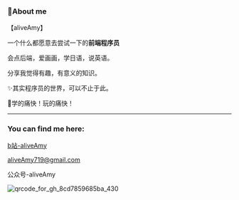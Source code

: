 ### 🌲About me

【aliveAmy】

一个什么都愿意去尝试一下的**前端程序员**

会点后端，爱画画，学日语，说英语。

分享我觉得有趣，有意义的知识。

✨其实程序员的世界，可以不止于此。

💓学的痛快！玩的痛快！

***


### You can find me here:

[b站-aliveAmy](https://space.bilibili.com/864878)

aliveAmy719@gmail.com

公众号-aliveAmy

![qrcode_for_gh_8cd7859685ba_430](https://user-images.githubusercontent.com/18183021/202879098-7ce82dbc-9d4b-4ced-aad1-450dff4bf68d.jpg)


